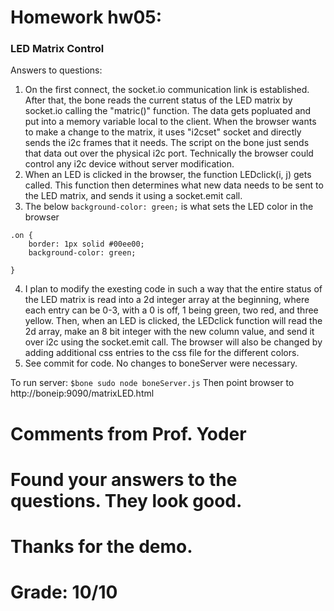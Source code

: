 # Homework hw05:    

### LED Matrix Control

Answers to questions:

1. On the first connect, the socket.io communication link is established. After that, the bone reads the current status of the LED matrix by socket.io calling the "matric()" function.  The data gets popluated and put into a memory variable local to the client.  When the browser wants to make a change to the matrix, it uses "i2cset" socket and directly sends the i2c frames that it needs. The script on the bone just sends that data out over the physical i2c port. Technically the browser could control any i2c device without server modification.
2. When an LED is clicked in the browser, the function LEDclick(i, j) gets called.  This function then determines what new data needs to be sent to the LED matrix, and sends it using a socket.emit call.
3. The below `background-color: green;` is what sets the LED color in the browser
```
.on {
	border: 1px solid #00ee00;
	background-color: green;

}
```
4. I plan to modify the exesting code in such a way that the entire status of the LED matrix is read into a 2d integer array at the beginning, where each entry can be 0-3, with a 0 is off, 1 being green, two red, and three yellow.  Then, when an LED is clicked, the LEDclick function will read the 2d array, make an 8 bit integer with the new column value, and send it over i2c using the socket.emit call. The browser will also be changed by adding additional css entries to the css file for the different colors.
5. See commit for code. No changes to boneServer were necessary.


To run server: `$bone sudo node boneServer.js`
Then point browser to http://boneip:9090/matrixLED.html

# Comments from Prof. Yoder
# Found your answers to the questions.  They look good.
# Thanks for the demo.
# Grade:  10/10